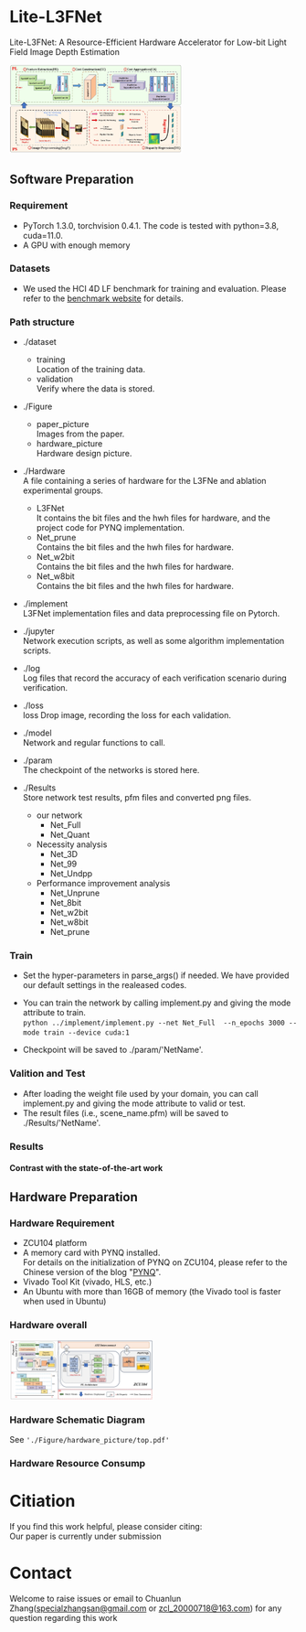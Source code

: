 # Lite-L3FNet
Lite-L3FNet: A Resource-Efficient Hardware Accelerator for Low-bit Light Field Image Depth Estimation

<img src="./Figure/paper_picture/Lite-L3FNet.jpg" alt="Lite-L3FNet Network and Custom Data Flow" style="max-width: 60%;">

## Software Preparation

### Requirement

- PyTorch 1.3.0, torchvision 0.4.1. The code is tested with python=3.8, cuda=11.0.
- A GPU with enough memory

### Datasets

- We used the HCI 4D LF benchmark for training and evaluation. Please refer to the [benchmark website](https://lightfield-analysis.uni-konstanz.de/) for details.

### Path structure

- ./dataset  
  - training  
  Location of the training data.  
  - validation  
  Verify where the data is stored.
- ./Figure  
  - paper_picture  
  Images from the paper.  
  - hardware_picture  
  Hardware design picture.
- ./Hardware  
A file containing a series of hardware for the L3FNe and ablation experimental groups.  
  - L3FNet  
    It contains the bit files and the hwh files for hardware, and the project code for PYNQ implementation.  
  - Net_prune  
    Contains the bit files and the hwh files for hardware.  
  - Net_w2bit  
    Contains the bit files and the hwh files for hardware.  
  - Net_w8bit  
    Contains the bit files and the hwh files for hardware.  
- ./implement  
L3FNet implementation files and data preprocessing file on Pytorch.
- ./jupyter  
Network execution scripts, as well as some algorithm implementation scripts.
- ./log  
Log files that record the accuracy of each verification scenario during verification.
- ./loss  
loss Drop image, recording the loss for each validation.
- ./model  
Network and regular functions to call.
- ./param  
The checkpoint of the networks is stored here.

- ./Results  
Store network test results, pfm files and converted png files.  
  - our network  
    - Net_Full  
    - Net_Quant  
  - Necessity analysis  
    - Net_3D  
    - Net_99  
    - Net_Undpp  
  - Performance improvement analysis
    - Net_Unprune  
    - Net_8bit  
    - Net_w2bit  
    - Net_w8bit  
    - Net_prune  

### Train

- Set the hyper-parameters in parse_args() if needed. We have provided our default settings in the realeased codes.
- You can train the network by calling implement.py and giving the mode attribute to train.  
    ``` python ../implement/implement.py --net Net_Full  --n_epochs 3000 --mode train --device cuda:1 ```

- Checkpoint will be saved to ./param/'NetName'.
  
### Valition and Test

- After loading the weight file used by your domain, you can call implement.py and giving the mode attribute to valid or test.
- The result files (i.e., scene_name.pfm) will be saved to ./Results/'NetName'.

### Results

#### Contrast with the state-of-the-art work




## Hardware Preparation

### Hardware Requirement

- ZCU104 platform
- A memory card with PYNQ installed.  
  For details on the initialization of PYNQ on ZCU104, please refer to the Chinese version of the blog "[PYNQ](https://blog.csdn.net/m0_52279000/article/details/129396434?spm=1001.2014.3001.5501)".
- Vivado Tool Kit (vivado, HLS, etc.)
- An Ubuntu with more than 16GB of memory (the Vivado tool is faster when used in Ubuntu)


### Hardware overall
<img src='./Figure/paper_picture/hardwareoverall.jpg'  style="max-width: 50%;">

### Hardware Schematic Diagram
See ```'./Figure/hardware_picture/top.pdf' ```

### Hardware Resource Consump


# Citiation
If you find this work helpful, please consider citing:  
Our paper is currently under submission
<!-- ``` cite
@Article{L3FNet,
    author    = {Jie Li, Chuanlun Zhang, Wenxuan Yang, Heng Li, Xiaoyan Wang, Yiguang Liu},
    title     = {FPGA-based Low-bit and Low-power Fast LF Image depth estimation},
    journal   = {}, 
    year      = {2023},   
}
``` -->

# Contact
Welcome to raise issues or email to Chuanlun Zhang(specialzhangsan@gmail.com or zcl_20000718@163.com) for any question regarding this work
